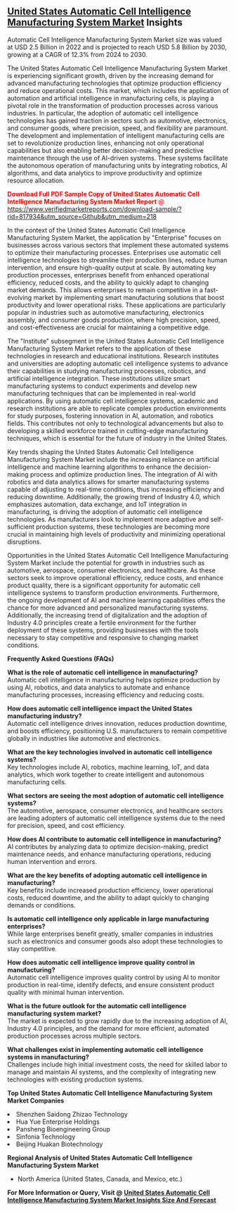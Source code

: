 <h2><a href="https://www.verifiedmarketreports.com/download-sample/?rid=817934&amp;utm_source=Github&amp;utm_medium=218" target="_blank">United States Automatic Cell Intelligence Manufacturing System Market</a> Insights</h2><p>Automatic Cell Intelligence Manufacturing System Market size was valued at USD 2.5 Billion in 2022 and is projected to reach USD 5.8 Billion by 2030, growing at a CAGR of 12.3% from 2024 to 2030.</p><p><p>The United States Automatic Cell Intelligence Manufacturing System Market is experiencing significant growth, driven by the increasing demand for advanced manufacturing technologies that optimize production efficiency and reduce operational costs. This market, which includes the application of automation and artificial intelligence in manufacturing cells, is playing a pivotal role in the transformation of production processes across various industries. In particular, the adoption of automatic cell intelligence technologies has gained traction in sectors such as automotive, electronics, and consumer goods, where precision, speed, and flexibility are paramount. The development and implementation of intelligent manufacturing cells are set to revolutionize production lines, enhancing not only operational capabilities but also enabling better decision-making and predictive maintenance through the use of AI-driven systems. These systems facilitate the autonomous operation of manufacturing units by integrating robotics, AI algorithms, and data analytics to improve productivity and optimize resource allocation. <p><span class=""><span style="color: #ff0000;"><strong>Download Full PDF Sample Copy of United States Automatic Cell Intelligence Manufacturing System Market Report</strong> @ </span><a href="https://www.verifiedmarketreports.com/download-sample/?rid=817934&amp;utm_source=Github&amp;utm_medium=218" target="_blank">https://www.verifiedmarketreports.com/download-sample/?rid=817934&amp;utm_source=Github&amp;utm_medium=218</a></span></p></p> <p>In the context of the United States Automatic Cell Intelligence Manufacturing System Market, the application by "Enterprise" focuses on businesses across various sectors that implement these automated systems to optimize their manufacturing processes. Enterprises use automatic cell intelligence technologies to streamline their production lines, reduce human intervention, and ensure high-quality output at scale. By automating key production processes, enterprises benefit from enhanced operational efficiency, reduced costs, and the ability to quickly adapt to changing market demands. This allows enterprises to remain competitive in a fast-evolving market by implementing smart manufacturing solutions that boost productivity and lower operational risks. These applications are particularly popular in industries such as automotive manufacturing, electronics assembly, and consumer goods production, where high precision, speed, and cost-effectiveness are crucial for maintaining a competitive edge. <p>The "Institute" subsegment in the United States Automatic Cell Intelligence Manufacturing System Market refers to the application of these technologies in research and educational institutions. Research institutes and universities are adopting automatic cell intelligence systems to advance their capabilities in studying manufacturing processes, robotics, and artificial intelligence integration. These institutions utilize smart manufacturing systems to conduct experiments and develop new manufacturing techniques that can be implemented in real-world applications. By using automatic cell intelligence systems, academic and research institutions are able to replicate complex production environments for study purposes, fostering innovation in AI, automation, and robotics fields. This contributes not only to technological advancements but also to developing a skilled workforce trained in cutting-edge manufacturing techniques, which is essential for the future of industry in the United States. <p>Key trends shaping the United States Automatic Cell Intelligence Manufacturing System Market include the increasing reliance on artificial intelligence and machine learning algorithms to enhance the decision-making process and optimize production lines. The integration of AI with robotics and data analytics allows for smarter manufacturing systems capable of adjusting to real-time conditions, thus increasing efficiency and reducing downtime. Additionally, the growing trend of Industry 4.0, which emphasizes automation, data exchange, and IoT integration in manufacturing, is driving the adoption of automatic cell intelligence technologies. As manufacturers look to implement more adaptive and self-sufficient production systems, these technologies are becoming more crucial in maintaining high levels of productivity and minimizing operational disruptions. <p>Opportunities in the United States Automatic Cell Intelligence Manufacturing System Market include the potential for growth in industries such as automotive, aerospace, consumer electronics, and healthcare. As these sectors seek to improve operational efficiency, reduce costs, and enhance product quality, there is a significant opportunity for automatic cell intelligence systems to transform production environments. Furthermore, the ongoing development of AI and machine learning capabilities offers the chance for more advanced and personalized manufacturing systems. Additionally, the increasing trend of digitalization and the adoption of Industry 4.0 principles create a fertile environment for the further deployment of these systems, providing businesses with the tools necessary to stay competitive and responsive to changing market conditions. <p><strong>Frequently Asked Questions (FAQs)</strong></p> <p><strong>What is the role of automatic cell intelligence in manufacturing?</strong><br>Automatic cell intelligence in manufacturing helps optimize production by using AI, robotics, and data analytics to automate and enhance manufacturing processes, increasing efficiency and reducing costs.</p> <p><strong>How does automatic cell intelligence impact the United States manufacturing industry?</strong><br>Automatic cell intelligence drives innovation, reduces production downtime, and boosts efficiency, positioning U.S. manufacturers to remain competitive globally in industries like automotive and electronics.</p> <p><strong>What are the key technologies involved in automatic cell intelligence systems?</strong><br>Key technologies include AI, robotics, machine learning, IoT, and data analytics, which work together to create intelligent and autonomous manufacturing cells.</p> <p><strong>What sectors are seeing the most adoption of automatic cell intelligence systems?</strong><br>The automotive, aerospace, consumer electronics, and healthcare sectors are leading adopters of automatic cell intelligence systems due to the need for precision, speed, and cost efficiency.</p> <p><strong>How does AI contribute to automatic cell intelligence in manufacturing?</strong><br>AI contributes by analyzing data to optimize decision-making, predict maintenance needs, and enhance manufacturing operations, reducing human intervention and errors.</p> <p><strong>What are the key benefits of adopting automatic cell intelligence in manufacturing?</strong><br>Key benefits include increased production efficiency, lower operational costs, reduced downtime, and the ability to adapt quickly to changing demands or conditions.</p> <p><strong>Is automatic cell intelligence only applicable in large manufacturing enterprises?</strong><br>While large enterprises benefit greatly, smaller companies in industries such as electronics and consumer goods also adopt these technologies to stay competitive.</p> <p><strong>How does automatic cell intelligence improve quality control in manufacturing?</strong><br>Automatic cell intelligence improves quality control by using AI to monitor production in real-time, identify defects, and ensure consistent product quality with minimal human intervention.</p> <p><strong>What is the future outlook for the automatic cell intelligence manufacturing system market?</strong><br>The market is expected to grow rapidly due to the increasing adoption of AI, Industry 4.0 principles, and the demand for more efficient, automated production processes across multiple sectors.</p> <p><strong>What challenges exist in implementing automatic cell intelligence systems in manufacturing?</strong><br>Challenges include high initial investment costs, the need for skilled labor to manage and maintain AI systems, and the complexity of integrating new technologies with existing production systems.</p> </p><p><strong>Top United States Automatic Cell Intelligence Manufacturing System Market Companies</strong></p><div data-test-id=""><p><li>Shenzhen Saidong Zhizao Technology</li><li> Hua Yue Enterprise Holdings</li><li> Pansheng Bioengineering Group</li><li> Sinfonia Technology</li><li> Beijing Huakan Biotechnology</li></p><div><strong>Regional Analysis of&nbsp;United States Automatic Cell Intelligence Manufacturing System Market</strong></div><ul><li dir="ltr"><p dir="ltr">North America&nbsp;(United States, Canada, and Mexico, etc.)</p></li></ul><p><strong>For More Information or Query, Visit @&nbsp;</strong><strong><a href="https://www.verifiedmarketreports.com/product/automatic-cell-intelligence-manufacturing-system-market/?utm_source=Github&amp;utm_medium=218" target="_blank">United States Automatic Cell Intelligence Manufacturing System Market Insights Size And Forecast</a></strong></p></div>
